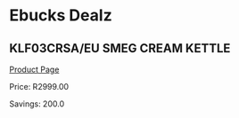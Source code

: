
# Ebucks Dealz
## KLF03CRSA/EU SMEG CREAM KETTLE
[Product Page](https://www.ebucks.com/web/shop/productSelected.do?prodId=1151107903&catId=704985963)

Price: R2999.00

Savings: 200.0


	